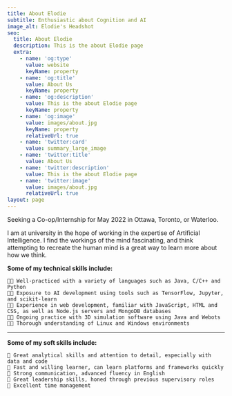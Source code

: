 ```yaml
---
title: About Elodie
subtitle: Enthusiastic about Cognition and AI
image_alt: Elodie's Headshot
seo:
  title: About Elodie
  description: This is the about Elodie page
  extra:
    - name: 'og:type'
      value: website
      keyName: property
    - name: 'og:title'
      value: About Us
      keyName: property
    - name: 'og:description'
      value: This is the about Elodie page
      keyName: property
    - name: 'og:image'
      value: images/about.jpg
      keyName: property
      relativeUrl: true
    - name: 'twitter:card'
      value: summary_large_image
    - name: 'twitter:title'
      value: About Us
    - name: 'twitter:description'
      value: This is the about Elodie page
    - name: 'twitter:image'
      value: images/about.jpg
      relativeUrl: true
layout: page
---
```

Seeking a Co-op/Internship for May 2022 in Ottawa, Toronto, or Waterloo.

I am at university in the hope of working in the expertise of Artificial Intelligence. I find the workings of the mind fascinating, and think attempting to recreate the human mind is a great way to learn more about how we think.

**Some of my technical skills include:**

    👩‍💻 Well-practiced with a variety of languages such as Java, C/C++ and Python  
    👩‍💻 Exposure to AI development using tools such as TensorFlow, Jupyter, and scikit-learn  
    👩‍💻 Experience in web development, familiar with JavaScript, HTML and CSS, as well as Node.js servers and MongoDB databases  
    👩‍💻 Ongoing practice with 3D simulation software using Java and Webots  
    👩‍💻 Thorough understanding of Linux and Windows environments  

****

**Some of my soft skills include:**

    🧠 Great analytical skills and attention to detail, especially with data and code  
    🧠 Fast and willing learner, can learn platforms and frameworks quickly  
    🧠 Strong communication, advanced fluency in English  
    🧠 Great leadership skills, honed through previous supervisory roles  
    🧠 Excellent time management  
